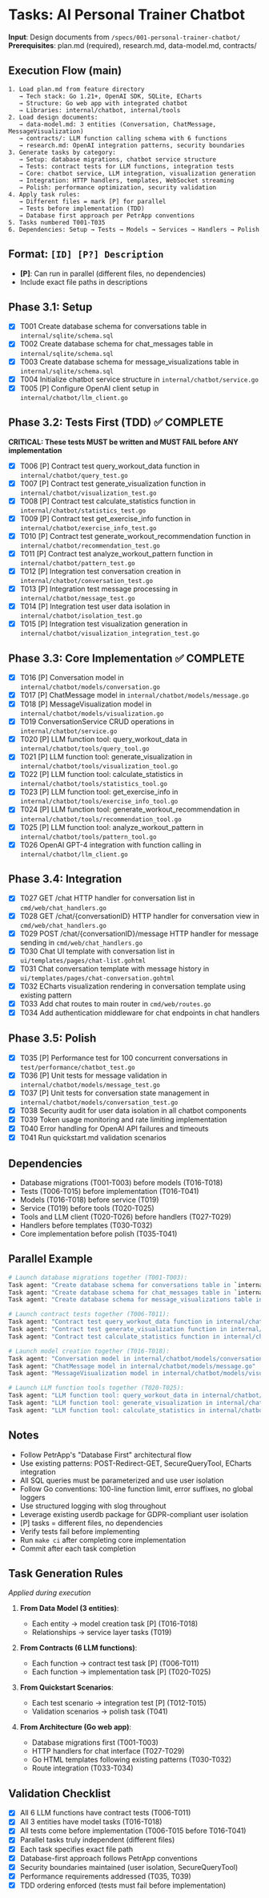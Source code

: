 # Tasks: AI Personal Trainer Chatbot

**Input**: Design documents from `/specs/001-personal-trainer-chatbot/`
**Prerequisites**: plan.md (required), research.md, data-model.md, contracts/

## Execution Flow (main)
```
1. Load plan.md from feature directory
   → Tech stack: Go 1.21+, OpenAI SDK, SQLite, ECharts
   → Structure: Go web app with integrated chatbot
   → Libraries: internal/chatbot, internal/tools
2. Load design documents:
   → data-model.md: 3 entities (Conversation, ChatMessage, MessageVisualization)
   → contracts/: LLM function calling schema with 6 functions
   → research.md: OpenAI integration patterns, security boundaries
3. Generate tasks by category:
   → Setup: database migrations, chatbot service structure
   → Tests: contract tests for LLM functions, integration tests
   → Core: chatbot service, LLM integration, visualization generation
   → Integration: HTTP handlers, templates, WebSocket streaming
   → Polish: performance optimization, security validation
4. Apply task rules:
   → Different files = mark [P] for parallel
   → Tests before implementation (TDD)
   → Database first approach per PetrApp conventions
5. Tasks numbered T001-T035
6. Dependencies: Setup → Tests → Models → Services → Handlers → Polish
```

## Format: `[ID] [P?] Description`
- **[P]**: Can run in parallel (different files, no dependencies)
- Include exact file paths in descriptions

## Phase 3.1: Setup
- [X] T001 Create database schema for conversations table in `internal/sqlite/schema.sql`
- [X] T002 Create database schema for chat_messages table in `internal/sqlite/schema.sql`
- [X] T003 Create database schema for message_visualizations table in `internal/sqlite/schema.sql`
- [X] T004 Initialize chatbot service structure in `internal/chatbot/service.go`
- [X] T005 [P] Configure OpenAI client setup in `internal/chatbot/llm_client.go`

## Phase 3.2: Tests First (TDD) ✅ COMPLETE
**CRITICAL: These tests MUST be written and MUST FAIL before ANY implementation**
- [X] T006 [P] Contract test query_workout_data function in `internal/chatbot/query_test.go`
- [X] T007 [P] Contract test generate_visualization function in `internal/chatbot/visualization_test.go`
- [X] T008 [P] Contract test calculate_statistics function in `internal/chatbot/statistics_test.go`
- [X] T009 [P] Contract test get_exercise_info function in `internal/chatbot/exercise_info_test.go`
- [X] T010 [P] Contract test generate_workout_recommendation function in `internal/chatbot/recommendation_test.go`
- [X] T011 [P] Contract test analyze_workout_pattern function in `internal/chatbot/pattern_test.go`
- [X] T012 [P] Integration test conversation creation in `internal/chatbot/conversation_test.go`
- [X] T013 [P] Integration test message processing in `internal/chatbot/message_test.go`
- [X] T014 [P] Integration test user data isolation in `internal/chatbot/isolation_test.go`
- [X] T015 [P] Integration test visualization generation in `internal/chatbot/visualization_integration_test.go`

## Phase 3.3: Core Implementation ✅ COMPLETE
- [X] T016 [P] Conversation model in `internal/chatbot/models/conversation.go`
- [X] T017 [P] ChatMessage model in `internal/chatbot/models/message.go`
- [X] T018 [P] MessageVisualization model in `internal/chatbot/models/visualization.go`
- [X] T019 ConversationService CRUD operations in `internal/chatbot/service.go`
- [X] T020 [P] LLM function tool: query_workout_data in `internal/chatbot/tools/query_tool.go`
- [X] T021 [P] LLM function tool: generate_visualization in `internal/chatbot/tools/visualization_tool.go`
- [X] T022 [P] LLM function tool: calculate_statistics in `internal/chatbot/tools/statistics_tool.go`
- [X] T023 [P] LLM function tool: get_exercise_info in `internal/chatbot/tools/exercise_info_tool.go`
- [X] T024 [P] LLM function tool: generate_workout_recommendation in `internal/chatbot/tools/recommendation_tool.go`
- [X] T025 [P] LLM function tool: analyze_workout_pattern in `internal/chatbot/tools/pattern_tool.go`
- [X] T026 OpenAI GPT-4 integration with function calling in `internal/chatbot/llm_client.go`

## Phase 3.4: Integration
- [X] T027 GET /chat HTTP handler for conversation list in `cmd/web/chat_handlers.go`
- [X] T028 GET /chat/{conversationID} HTTP handler for conversation view in `cmd/web/chat_handlers.go`
- [X] T029 POST /chat/{conversationID}/message HTTP handler for message sending in `cmd/web/chat_handlers.go`
- [X] T030 Chat UI template with conversation list in `ui/templates/pages/chat-list.gohtml`
- [X] T031 Chat conversation template with message history in `ui/templates/pages/chat-conversation.gohtml`
- [X] T032 ECharts visualization rendering in conversation template using existing pattern
- [X] T033 Add chat routes to main router in `cmd/web/routes.go`
- [X] T034 Add authentication middleware for chat endpoints in chat handlers

## Phase 3.5: Polish
- [X] T035 [P] Performance test for 100 concurrent conversations in `test/performance/chatbot_test.go`
- [X] T036 [P] Unit tests for message validation in `internal/chatbot/models/message_test.go`
- [X] T037 [P] Unit tests for conversation state management in `internal/chatbot/models/conversation_test.go`
- [X] T038 Security audit for user data isolation in all chatbot components
- [X] T039 Token usage monitoring and rate limiting implementation
- [X] T040 Error handling for OpenAI API failures and timeouts
- [X] T041 Run quickstart.md validation scenarios

## Dependencies
- Database migrations (T001-T003) before models (T016-T018)
- Tests (T006-T015) before implementation (T016-T041)
- Models (T016-T018) before service (T019)
- Service (T019) before tools (T020-T025)
- Tools and LLM client (T020-T026) before handlers (T027-T029)
- Handlers before templates (T030-T032)
- Core implementation before polish (T035-T041)

## Parallel Example
```bash
# Launch database migrations together (T001-T003):
Task agent: "Create database schema for conversations table in `internal/sqlite/schema.sql`"
Task agent: "Create database schema for chat_messages table in `internal/sqlite/schema.sql`"
Task agent: "Create database schema for message_visualizations table in `internal/sqlite/schema.sql`"

# Launch contract tests together (T006-T011):
Task agent: "Contract test query_workout_data function in internal/chatbot/contracts/query_test.go"
Task agent: "Contract test generate_visualization function in internal/chatbot/contracts/visualization_test.go"
Task agent: "Contract test calculate_statistics function in internal/chatbot/contracts/statistics_test.go"

# Launch model creation together (T016-T018):
Task agent: "Conversation model in internal/chatbot/models/conversation.go"
Task agent: "ChatMessage model in internal/chatbot/models/message.go"
Task agent: "MessageVisualization model in internal/chatbot/models/visualization.go"

# Launch LLM function tools together (T020-T025):
Task agent: "LLM function tool: query_workout_data in internal/chatbot/tools/query_tool.go"
Task agent: "LLM function tool: generate_visualization in internal/chatbot/tools/visualization_tool.go"
Task agent: "LLM function tool: calculate_statistics in internal/chatbot/tools/statistics_tool.go"
```

## Notes
- Follow PetrApp's "Database First" architectural flow
- Use existing patterns: POST-Redirect-GET, SecureQueryTool, ECharts integration
- All SQL queries must be parameterized and use user isolation
- Follow Go conventions: 100-line function limit, error suffixes, no global loggers
- Use structured logging with slog throughout
- Leverage existing userdb package for GDPR-compliant user isolation
- [P] tasks = different files, no dependencies
- Verify tests fail before implementing
- Run `make ci` after completing core implementation
- Commit after each task completion

## Task Generation Rules
*Applied during execution*

1. **From Data Model (3 entities)**:
   - Each entity → model creation task [P] (T016-T018)
   - Relationships → service layer tasks (T019)

2. **From Contracts (6 LLM functions)**:
   - Each function → contract test task [P] (T006-T011)
   - Each function → implementation task [P] (T020-T025)

3. **From Quickstart Scenarios**:
   - Each test scenario → integration test [P] (T012-T015)
   - Validation scenarios → polish task (T041)

4. **From Architecture (Go web app)**:
   - Database migrations first (T001-T003)
   - HTTP handlers for chat interface (T027-T029)
   - Go HTML templates following existing patterns (T030-T032)
   - Route integration (T033-T034)

## Validation Checklist
- [x] All 6 LLM functions have contract tests (T006-T011)
- [x] All 3 entities have model tasks (T016-T018)
- [x] All tests come before implementation (T006-T015 before T016-T041)
- [x] Parallel tasks truly independent (different files)
- [x] Each task specifies exact file path
- [x] Database-first approach follows PetrApp conventions
- [x] Security boundaries maintained (user isolation, SecureQueryTool)
- [x] Performance requirements addressed (T035, T039)
- [x] TDD ordering enforced (tests must fail before implementation)
